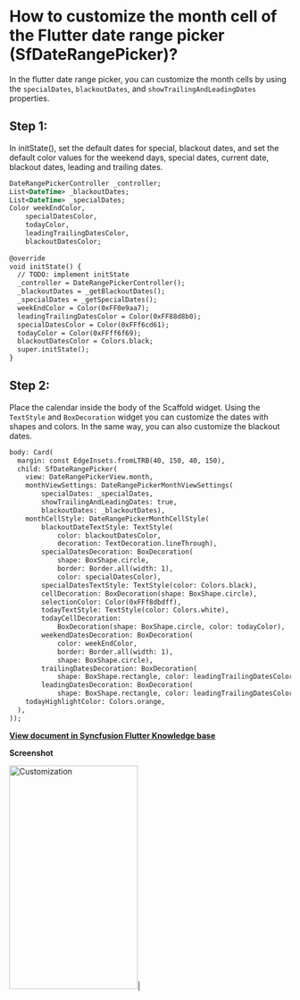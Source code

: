 # How to customize the month cell of the Flutter date range picker (SfDateRangePicker)?

In the flutter date range picker, you can customize the month cells by using the `specialDates`, `blackoutDates`, and `showTrailingAndLeadingDates` properties.

## Step 1:
In initState(), set the default dates for special, blackout dates, and set the default color values for the weekend days, special dates, current date, blackout dates, leading and trailing dates.

```xml
DateRangePickerController _controller;
List<DateTime> _blackoutDates;
List<DateTime> _specialDates;
Color weekEndColor,
    specialDatesColor,
    todayColor,
    leadingTrailingDatesColor,
    blackoutDatesColor;
 
@override
void initState() {
  // TODO: implement initState
  _controller = DateRangePickerController();
  _blackoutDates = _getBlackoutDates();
  _specialDates = _getSpecialDates();
  weekEndColor = Color(0xFF0e9aa7);
  leadingTrailingDatesColor = Color(0xFF88d8b0);
  specialDatesColor = Color(0xFFf6cd61);
  todayColor = Color(0xFFff6f69);
  blackoutDatesColor = Colors.black;
  super.initState();
}
```
 

## Step 2:
Place the calendar inside the body of the Scaffold widget. Using the `TextStyle` and `BoxDecoration` widget you can customize the dates with shapes and colors. In the same way, you can also customize the blackout dates.

```xml
body: Card(
  margin: const EdgeInsets.fromLTRB(40, 150, 40, 150),
  child: SfDateRangePicker(
    view: DateRangePickerView.month,
    monthViewSettings: DateRangePickerMonthViewSettings(
        specialDates: _specialDates,
        showTrailingAndLeadingDates: true,
        blackoutDates: _blackoutDates),
    monthCellStyle: DateRangePickerMonthCellStyle(
        blackoutDateTextStyle: TextStyle(
            color: blackoutDatesColor,
            decoration: TextDecoration.lineThrough),
        specialDatesDecoration: BoxDecoration(
            shape: BoxShape.circle,
            border: Border.all(width: 1),
            color: specialDatesColor),
        specialDatesTextStyle: TextStyle(color: Colors.black),
        cellDecoration: BoxDecoration(shape: BoxShape.circle),
        selectionColor: Color(0xFFf8dbdff),
        todayTextStyle: TextStyle(color: Colors.white),
        todayCellDecoration:
            BoxDecoration(shape: BoxShape.circle, color: todayColor),
        weekendDatesDecoration: BoxDecoration(
            color: weekEndColor,
            border: Border.all(width: 1),
            shape: BoxShape.circle),
        trailingDatesDecoration: BoxDecoration(
            shape: BoxShape.rectangle, color: leadingTrailingDatesColor),
        leadingDatesDecoration: BoxDecoration(
            shape: BoxShape.rectangle, color: leadingTrailingDatesColor)),
    todayHighlightColor: Colors.orange,
  ),
));
```
**[View document in Syncfusion Flutter Knowledge base](https://www.syncfusion.com/kb/11307/how-to-customize-the-month-cell-of-the-flutter-date-range-picker-sfdaterangepicker)**

**Screenshot**

<img alt="Customization"  src="http://www.syncfusion.com/uploads/user/kb/flut/flut-858/flut-858_img1.png" width="230" height="400" />|
